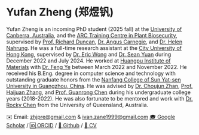 # Yufan Zheng (郑煜钒)

Yufan Zheng is an incoming PhD student (2025 fall) at the [University of Canberra, Australia](https://www.canberra.edu.au/), and the [ARC Training Centre in Plant Biosecurity](https://plantbiosecuritycentre.edu.au/), supervised by [Prof. Richard Duncan](https://scholar.google.com/citations?user=WX6utqYAAAAJ&hl=en), [Dr. Angus Carnegie](https://scholar.google.com.au/citations?user=u2qwZdYAAAAJ&hl=en), and [Dr. Helen Nahrung](https://scholar.google.com.au/citations?user=XPHgGg0AAAAJ&hl=en). He was a full-time research assistant at the [City University of Hong Kong](https://www.cityu.edu.hk/), supervised by [Dr. Eric Wong](https://www.ee.cityu.edu.hk/~ewong/) and [Dr. Sean Yuan](https://scholar.google.com.hk/citations?user=jgn5L3kAAAAJ&hl=en) during December 2022 and July 2024. He worked at [Huangpu Institute of Materials](https://www.ciachiam.cn/) with [Dr. Feng Ye](https://www.ciachiam.cn/2/info.aspx?itemid=985) between March 2022 and November 2022. He received his B.Eng. degree in computer science and technology with outstanding graduate honors from the [Nanfang College of Sun Yat-sen University in Guangzhou, China](https://www.nfu.edu.cn/). He was advised by [Dr. Choujun Zhan](https://scholar.google.com/citations?user=CQjEUkAAAAAJ&hl=en), [Prof. Haijuan Zhang](https://dl2link.com/), and [Prof. Guanrong Chen](https://www.ee.cityu.edu.hk/~gchen/) during his undergraduate college years (2018-2022). He was also fortunate to be mentored and work with [Dr. Rocky Chen](https://scholar.google.com.hk/citations?user=07cqSMsAAAAJ&hl=en) from the University of Queensland, Australia.


✉️ Email: [zhjpre@gmail.com](mailto:zhjpre@gmail.com) & [ivan.zane1999@gmail.com](mailto:ivan.zane1999@gmail.com)
[🎓 Google Scholar](https://scholar.google.com.hk/citations?user=btkYKNAAAAAJ&hl=zh-CN) / [🆔 ORCID](https://orcid.org/0000-0003-0781-0308) / [🐙 Github](https://github.com/YufanZheng) / [📄 CV](data/CV_YufanZheng.pdf)
